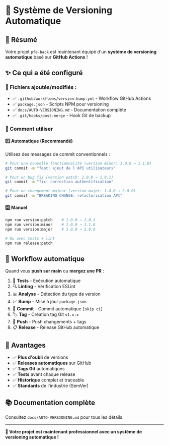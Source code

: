 # 🎯 Système de Versioning Automatique

## 🚀 Résumé
Votre projet `pfe-back` est maintenant équipé d'un **système de versioning automatique** basé sur **GitHub Actions** ! 

## ✨ Ce qui a été configuré

### 📁 Fichiers ajoutés/modifiés :
- ✅ `.github/workflows/version-bump.yml` - Workflow GitHub Actions
- ✅ `package.json` - Scripts NPM pour versioning
- ✅ `docs/AUTO-VERSIONING.md` - Documentation complète
- ✅ `.git/hooks/post-merge` - Hook Git de backup

### 🔄 Comment utiliser

#### 1️⃣ **Automatique (Recommandé)**
Utilisez des messages de commit conventionnels :

```bash
# Pour une nouvelle fonctionnalité (version minor: 1.0.0 → 1.1.0)
git commit -m "feat: ajout de l'API utilisateurs"

# Pour un bug fix (version patch: 1.0.0 → 1.0.1)  
git commit -m "fix: correction authentification"

# Pour un changement majeur (version major: 1.0.0 → 2.0.0)
git commit -m "BREAKING CHANGE: refactorisation API"
```

#### 2️⃣ **Manuel**
```bash
npm run version:patch    # 1.0.0 → 1.0.1
npm run version:minor    # 1.0.0 → 1.1.0
npm run version:major    # 1.0.0 → 2.0.0

# Ou avec tests + lint
npm run release:patch
```

## 🎯 Workflow automatique

Quand vous **push sur main** ou **mergez une PR** :

1. 🧪 **Tests** - Exécution automatique
2. 🔍 **Linting** - Vérification ESLint  
3. 📊 **Analyse** - Détection du type de version
4. 📈 **Bump** - Mise à jour `package.json`
5. 💾 **Commit** - Commit automatique `[skip ci]`
6. 🏷️ **Tag** - Création tag Git `v1.x.x`
7. 🚀 **Push** - Push changements + tags
8. 📋 **Release** - Release GitHub automatique

## 🎉 Avantages

- ✅ **Plus d'oubli** de versions
- ✅ **Releases automatiques** sur GitHub
- ✅ **Tags Git** automatiques
- ✅ **Tests** avant chaque release
- ✅ **Historique** complet et traceable
- ✅ **Standards** de l'industrie (SemVer)

## 📚 Documentation complète

Consultez `docs/AUTO-VERSIONING.md` pour tous les détails.

---

**🎊 Votre projet est maintenant professionnel avec un système de versioning automatique !**
